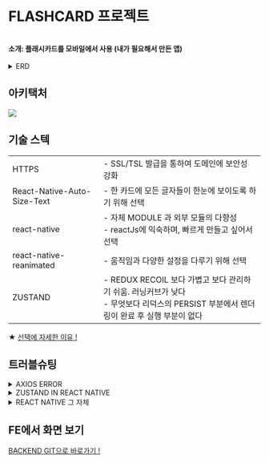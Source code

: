 
# **FLASHCARD 프로젝트** 
</br>
<strong> 소개: 플래시카드를 모바일에서 사용 (내가 필요해서 만든 앱) </strong>
</br>
<br>
<details>
<summary>ERD</summary>
<br>
<img src="https://github.com/jeonghawook/quiz/assets/126029736/827d674d-f572-46fb-b69b-6cfc3d6cf578">
</details>


## **아키택처**
<img src="https://github.com/jeonghawook/quiz/assets/126029736/cdc57279-d1f1-4131-a8e5-14e56f7b1a22">

## **기술 스텍**
<table>
 <tr>
    <td>HTTPS</td>
    <td> - SSL/TSL 발급을 통하여 도메인에 보안성 강화 <br />
   </td>
  </tr>
  <tr>
    <td>React-Native-Auto-Size-Text</td>
    <td>- 한 카드에 모든 글자들이 한눈에 보이도록 하기 위해 선택<br />
 </td>
  </tr>
    <tr>
    <td>react-native</td>
    <td>- 자체 MODULE 과 외부 모듈의 다향성<br />
      - reactJs에 익숙하며, 빠르게 만들고 싶어서 선택
 </td>
    </tr>
     <tr>
    <td>react-native-reanimated</td>
   <td>- 움직임과 다양한 설정을 다루기 위해 선택 </td>
  </tr>
 <tr>
  <td>ZUSTAND</td>
 <td> - REDUX RECOIL 보다 가볍고 보다 관리하기 쉬움. 러닝커브가 낮다<br>
- 무엇보다 리덕스의 PERSIST 부분에서 렌더링이 완료 후 실행 부분이 없다</td>
 </tr>
</table>

★ [선택에 자세한 이유 !](https://velog.io/@saro3/%ED%94%84%EB%A1%9C%EC%A0%9D%ED%8A%B8-FlashCard)

## **트러블슈팅** 
<details>
<summary>AXIOS ERROR</summary>
<br>
<p>일주일 동안 고민하게 만든 https. 리액트 네이티브는 http가 아닌 https 로 통신한다. <br>
 로그에서 ReactNativeJS ▶︎ [AxiosError: Network Error] 딱 이 한줄로 에러가 뜬다.  <br>
 더 자세한 설명이 없었다. 혹시 cors에러가 아닐까,  <br>
 수 많은 에러를 찾는중 뜬금없이 전 프로젝트에서 geolocation은 https에서만 사용할수 있는게 떠올랐다.  <br>
 그래서 http로 통신할수 있는 "usesCleartextTraffic": true 사용해보고 실패. 마지막에 최후의 https 로 설정하고 통신했더니 성공했다. <br>
 (*경험이 중요하긴하다)</p>
</details>

<details>
<summary>ZUSTAND IN REACT NATIVE</summary>
 <br>
 <p>storage:createJSONStorage(()=> AsyncStorage) 웹과 설정 법이 달라서 많은 시간을 투자했던 부분이다. </p>
</details>

<details>
<summary>REACT NATIVE 그 자체</summary>
<br>
<p> </p>
</details>

## **FE에서 화면 보기**
 [BACKEND GIT으로 바로가기 ! ](https://github.com/jeonghawook/quiz)
